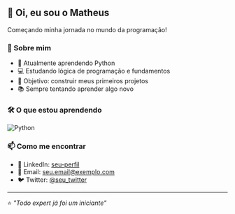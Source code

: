 ## 👋 Oi, eu sou o Matheus

Começando minha jornada no mundo da programação!

### 🐍 Sobre mim

- 🌱 Atualmente aprendendo Python
- 💻 Estudando lógica de programação e fundamentos
- 🎯 Objetivo: construir meus primeiros projetos
- 📚 Sempre tentando aprender algo novo

### 🛠️ O que estou aprendendo

![Python](https://img.shields.io/badge/Python-3776AB?style=for-the-badge&logo=python&logoColor=white)

### 📫 Como me encontrar

- 💼 LinkedIn: [seu-perfil](https://linkedin.com/in/seu-perfil)
- 📧 Email: seu.email@exemplo.com
- 🐦 Twitter: [@seu_twitter](https://twitter.com/seu_twitter)

---

⭐ *"Todo expert já foi um iniciante"*

